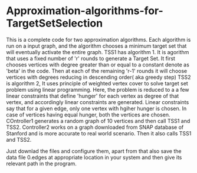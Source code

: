# Approximation-algorithms-for-TargetSetSelection

This is a complete code for two approximation algorithms. Each algorithm is run on a input graph, and the algorithm chooses a minimum target set that will eventually activate the entire graph.
TSS1 has algorithm 1. It is agorithm that uses a fixed number of 'r' rounds to generate a Target Set. It first chooses vertices with degree greater than or equal to a constant denote as 'beta' in the code. Then at each of the remaining 'r-1' rounds it will choose vertices with degrees reducing in descending order( aka greedy step)
TSS2 is algorithm 2, It uses principle of weighted vertex cover to solve target set problem using linear programming.
Here, the problem is reduced to a a few linear constraints that define 'hunger' for each vertex as degree of that vertex, and accordingly linear constraints are generated. Linear constraints say that for a given edge, only one vertex with hgiher hunger is chosen. In case of vertices having equal hunger, both the vertices are chosen.
COntroller1 generates a random graph of 10 vertices and then call TSS1 and TSS2.
Controller2 works on a graph downloaded from SNAP database of Stanford and is more accurate to real world scenario. Then it also calls TSS1 and TSS2.

Just downlad the files and configure them, apart from that also save the data file 0.edges at appropriate location in your system and then give its relevant path in the program.
